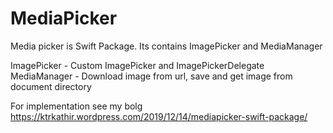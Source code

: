 # MediaPicker

Media picker is Swift Package. Its contains ImagePicker and MediaManager

ImagePicker - Custom ImagePicker and ImagePickerDelegate
MediaManager - Download image from url, save and get image from document directory

For implementation see my bolg https://ktrkathir.wordpress.com/2019/12/14/mediapicker-swift-package/
